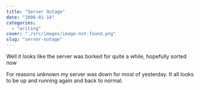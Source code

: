 ```yaml
---
title: "Server Outage"
date: "2006-01-14"
categories: 
  - "writing"
cover: "./src/images/image-not-found.png"
slug: "server-outage"
---
```


Well it looks like the server was borked for quite a while, hopefully sorted now

For reasons unknown my server was down for most of yesterday. It all looks to be up and running again and back to normal.
